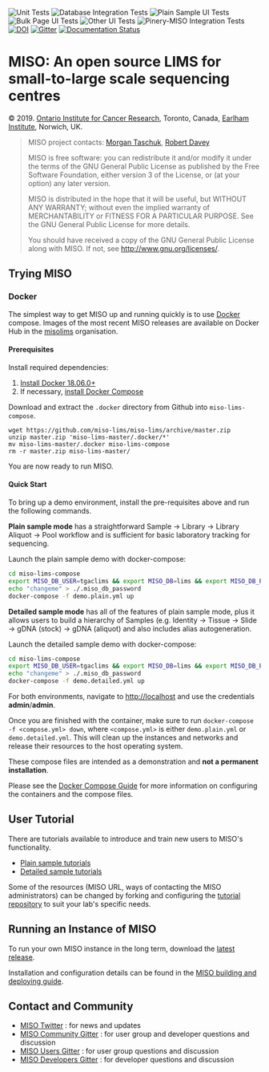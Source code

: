 ![Unit Tests](https://github.com/miso-lims/miso-lims/actions/workflows/unit_tests.yml/badge.svg)
![Database Integration Tests](https://github.com/miso-lims/miso-lims/actions/workflows/sqlstore_it.yml/badge.svg)
![Plain Sample UI Tests](https://github.com/miso-lims/miso-lims/actions/workflows/miso_web_plain_it.yml/badge.svg)
![Bulk Page UI Tests](https://github.com/miso-lims/miso-lims/actions/workflows/miso_web_bulk_it.yml/badge.svg)
![Other UI Tests](https://github.com/miso-lims/miso-lims/actions/workflows/miso_web_other_it.yml/badge.svg)
![Pinery-MISO Integration Tests](https://github.com/miso-lims/miso-lims/actions/workflows/pinery_miso_it.yml/badge.svg)
[![DOI](https://zenodo.org/badge/4726428.svg)](https://zenodo.org/badge/latestdoi/4726428)
[![Gitter](https://badges.gitter.im/miso-lims/community.svg)](https://gitter.im/miso-lims/community?utm_source=badge&utm_medium=badge&utm_campaign=pr-badge)
[![Documentation Status](https://readthedocs.org/projects/miso-lims-docs/badge/?version=latest)](https://miso-lims.readthedocs.io/projects/docs/en/latest/?badge=latest)


# MISO: An open source LIMS for small-to-large scale sequencing centres

&copy; 2019. [Ontario Institute for Cancer Research](http://oicr.on.ca), Toronto, Canada, [Earlham Institute](http://earlham.ac.uk/), Norwich, UK.

> MISO project contacts: [Morgan Taschuk](morgan.taschuk@oicr.on.ca), [Robert Davey](robert.davey@earlham.ac.uk)
>
> MISO is free software: you can redistribute it and/or modify
> it under the terms of the GNU General Public License as published by
> the Free Software Foundation, either version 3 of the License, or
> (at your option) any later version.
>
> MISO is distributed in the hope that it will be useful,
> but WITHOUT ANY WARRANTY; without even the implied warranty of
> MERCHANTABILITY or FITNESS FOR A PARTICULAR PURPOSE.  See the
> GNU General Public License for more details.
>
> You should have received a copy of the GNU General Public License
> along with MISO.  If not, see <http://www.gnu.org/licenses/>.


## Trying MISO

### Docker

The simplest way to get MISO up and running quickly is to use
[Docker](https://www.docker.com/) compose. Images of the most recent MISO releases are
available on Docker Hub in
the [misolims](https://hub.docker.com/r/misolims/) organisation.

#### Prerequisites

Install required dependencies:

1. [Install Docker 18.06.0+](https://docs.docker.com/install/)
1. If necessary, [install Docker Compose](https://docs.docker.com/compose/install/)


Download and extract the `.docker` directory from Github into `miso-lims-compose`.

```
wget https://github.com/miso-lims/miso-lims/archive/master.zip
unzip master.zip 'miso-lims-master/.docker/*'
mv miso-lims-master/.docker miso-lims-compose
rm -r master.zip miso-lims-master/
```

You are now ready to run MISO.

#### Quick Start

To bring up a demo environment, install the pre-requisites above and run the
following commands.

**Plain sample mode** has a straightforward Sample -> Library -> Library Aliquot ->
Pool workflow and is sufficient for basic laboratory tracking for sequencing.

Launch the plain sample demo with docker-compose:
``` bash
cd miso-lims-compose
export MISO_DB_USER=tgaclims && export MISO_DB=lims && export MISO_DB_PASSWORD_FILE=./.miso_db_password && export MISO_TAG=latest
echo "changeme" > ./.miso_db_password
docker-compose -f demo.plain.yml up
```

**Detailed sample mode** has all of the features of plain sample mode, plus it
allows users to build a hierarchy of Samples (e.g. Identity -> Tissue -> Slide
-> gDNA (stock) -> gDNA (aliquot) and also includes alias autogeneration.

Launch the detailed sample demo with docker-compose:

```bash
cd miso-lims-compose
export MISO_DB_USER=tgaclims && export MISO_DB=lims && export MISO_DB_PASSWORD_FILE=./.miso_db_password && export MISO_TAG=latest
echo "changeme" > ./.miso_db_password
docker-compose -f demo.detailed.yml up
```

For both environments, navigate to [http://localhost](http://localhost)
and use the credentials **admin**/**admin**.

Once you are finished with the container, make sure to run
`docker-compose -f <compose.yml> down`, where `<compose.yml>` is either
`demo.plain.yml` or `demo.detailed.yml`. This will clean up the instances and
networks and release their resources to the host operating system.


These compose files are intended as a demonstration and __not a permanent installation__.

Please see the [Docker Compose Guide](https://miso-lims.readthedocs.io/projects/docs/en/latest/admin/compose-installation-guide/) for more information on configuring the containers and the compose files.


## User Tutorial

There are tutorials available to introduce and train new users to MISO's functionality.  
* [Plain sample tutorials](https://miso-lims.github.io/walkthroughs/plain-index)
* [Detailed sample tutorials](https://miso-lims.github.io/walkthroughs)

Some of the resources (MISO URL,
ways of contacting the MISO administrators) can be changed by forking and configuring
the [tutorial repository](https://github.com/miso-lims/walkthroughs) to suit your
lab's specific needs.

## Running an Instance of MISO

To run your own MISO instance in the long term, download the
[latest release](https://github.com/miso-lims/miso-lims/releases/latest).

Installation and configuration details can be found in the [MISO building and deploying guide](https://miso-lims.readthedocs.io/projects/docs/en/latest/admin/installation-guide/).

## Contact and Community

- [MISO Twitter](https://twitter.com/misolims) : for news and updates
- [MISO Community Gitter](https://gitter.im/miso-lims/community) : for user group and developer questions and discussion
- [MISO Users Gitter](https://gitter.im/miso-lims/users) : for user group questions and discussion
- [MISO Developers Gitter](https://gitter.im/miso-lims/developers) : for developer questions and discussion
